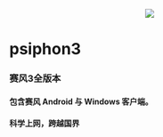 <p align=center>
  <img src="https://github.com/JimHans/psiphon3/blob/master/banner.jpg?raw=true">
  </p>


# psiphon3
### 赛风3全版本
#### 包含赛风 Android 与 Windows 客户端。
#### 科学上网，跨越国界
